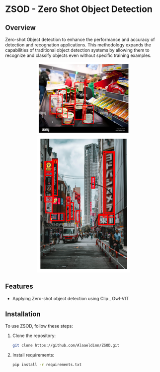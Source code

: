 # ZSOD - Zero Shot Object Detection 

## Overview

Zero-shot Object detection to enhance the performance and accuracy of detection and recognation applications. This methodology expands the capabilities of traditional object detection systems by allowing them to recognize and classify objects even without specific training examples.

<p align="center">
    <img src="z-media/outputs1.png" width="300" alt="Image 1">
    <img src="z-media/OUT2.png" width="300" alt="Image 2">
</p>



## Features

- Applying Zero-shot object detection using Clip , Owl-VIT

## Installation

To use ZSOD, follow these steps:

1. Clone the repository:

   ```bash
   git clone https://github.com/Alaaeldinn/ZSOD.git
   ```

2. Install requirements:

   ```bash
   pip install -r requirements.txt
   ```
   
